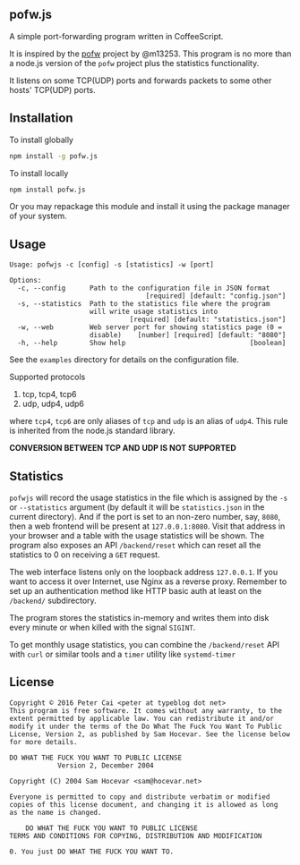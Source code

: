 pofw.js
---

A simple port-forwarding program written in CoffeeScript.

It is inspired by the [pofw](https://github.com/m13253/pofw) project by @m13253. This program is no more than a node.js version of the `pofw` project plus the statistics functionality.

It listens on some TCP(UDP) ports and forwards packets to some other hosts' TCP(UDP) ports.

Installation
---

To install globally

```bash
npm install -g pofw.js
```

To install locally

```bash
npm install pofw.js
```

Or you may repackage this module and install it using the package manager of your system.

Usage
---

```
Usage: pofwjs -c [config] -s [statistics] -w [port]

Options:
  -c, --config      Path to the configuration file in JSON format
                                  [required] [default: "config.json"]
  -s, --statistics  Path to the statistics file where the program
                    will write usage statistics into
                              [required] [default: "statistics.json"]
  -w, --web         Web server port for showing statistics page (0 =
                    disable)    [number] [required] [default: "8080"]
  -h, --help        Show help                               [boolean]
```

See the `examples` directory for details on the configuration file.

Supported protocols

1. tcp, tcp4, tcp6
2. udp, udp4, udp6

where `tcp4`, `tcp6` are only aliases of `tcp` and `udp` is an alias of `udp4`. This rule is inherited from the node.js standard library.

__CONVERSION BETWEEN TCP AND UDP IS NOT SUPPORTED__

Statistics
---

`pofwjs` will record the usage statistics in the file which is assigned by the `-s` or `--statistics` argument (by default it will be `statistics.json` in the current directory). And if the port is set to an non-zero number, say, `8080`, then a web frontend will be present at `127.0.0.1:8080`. Visit that address in your browser and a table with the usage statistics will be shown. The program also exposes an API `/backend/reset` which can reset all the statistics to 0 on receiving a `GET` request.

The web interface listens only on the loopback address `127.0.0.1`. If you want to access it over Internet, use Nginx as a reverse proxy. Remember to set up an authentication method like HTTP basic auth at least on the `/backend/` subdirectory.

The program stores the statistics in-memory and writes them into disk every minute or when killed with the signal `SIGINT`.

To get monthly usage statistics, you can combine the `/backend/reset` API with `curl` or similar tools and a `timer` utility like `systemd-timer`

License
---

```
Copyright © 2016 Peter Cai <peter at typeblog dot net>
This program is free software. It comes without any warranty, to the
extent permitted by applicable law. You can redistribute it and/or
modify it under the terms of the Do What The Fuck You Want To Public
License, Version 2, as published by Sam Hocevar. See the license below
for more details.
```

```
DO WHAT THE FUCK YOU WANT TO PUBLIC LICENSE
            Version 2, December 2004

Copyright (C) 2004 Sam Hocevar <sam@hocevar.net>

Everyone is permitted to copy and distribute verbatim or modified
copies of this license document, and changing it is allowed as long
as the name is changed.

    DO WHAT THE FUCK YOU WANT TO PUBLIC LICENSE
TERMS AND CONDITIONS FOR COPYING, DISTRIBUTION AND MODIFICATION

0. You just DO WHAT THE FUCK YOU WANT TO.
```
